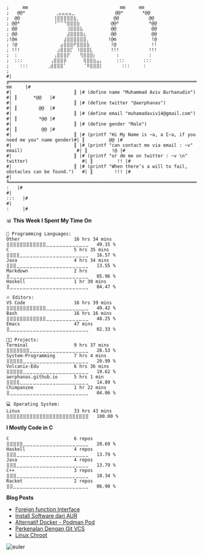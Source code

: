 <!--```javascript
🐧                                           GitTerm - aerphanas:master                                     ─ ■ X 
```
```haskell
~ λ █ gitfetch --description=full --syle=fashionable --user=aerphanas --password=***************

  ┌─────────────────────────────────────────┐  
  │                                         │  
  │                                         │  
  │                                         │  
  │                                         │  
  │      _______\)%%%%%%%%._                │  
  │     `''''-'-;   % % % % %'-._           │  
  │             :b) \            '-.        │  
  │             : :__)'    .'    .'         │  
  │             :.::/  '.'   .'             │  
  │             o_i/   :    ;               │  
  │                    :   .'               │  
  │                     ''`                 │  
  │                                         │  
  │            MAGICAL  CREATURE            │  
  │                                         │  
  └─────────────────────────────────────────┘  
`````
-->
```racket
;     mm                                  mm     mm           
;   @@*           ⢀⣤⣤⣤⣤⣀⠀⠀⠀⠀⠀⠀⠀⠀⠀    @@*       *@@     
;  @@          ⠀⠀⢸⣿⣿⣿⣿⣿⣷⡀⠀⠀⠀⠀⠀⠀⠀    @@           @@    
; @@*          ⠀⠀⠘⠉⠉⠙⣿⣿⣿⣷⠀⠀⠀⠀⠀⠀⠀   @@*           *@@   
; @@           ⠀⠀⠀⠀⠀⠀⢸⣿⣿⣿⣧⠀⠀⠀⠀⠀⠀   @@             @@   
; @@           ⠀⠀⠀⠀⠀⠀⣼⣿⣿⣿⣿⣆⠀⠀⠀⠀⠀   @@             @@   
;!@m           ⠀⠀⠀⠀⠀⣼⣿⣿⣿⣿⣿⣿⡀⠀⠀⠀⠀  !@m             !@   
; !@           ⠀⠀⠀⠀⣴⣿⣿⣿⠟⣿⣿⣿⣷⠀⠀⠀⠀   !@             !!   
; !!!          ⠀⠀⠀⣰⣿⣿⣿⡏⠀⠸⣿⣿⣿⣇⠀⠀⠀   !!!           !!!   
;  :           ⠀⠀⢠⣿⣿⣿⡟⠀⠀⠀⢻⣿⣿⣿⡆⠀⠀     :           :     
;  :::         ⠀⢠⣿⣿⣿⡿⠀⠀⠀⠀⠀⢿⣿⣿⣷⣤⡄     :::       :::      
;    :::       ⢀⣾⣿⣿⣿⠁⠀⠀⠀⠀⠀⠈⠿⣿⣿⣿⡇       :::     :        
;                                                                                         
#|                       ╔═════════════════════════════════════════════════════════════════════════╗     mm     |#
#|                       ║ |# (define name "Muhammad Aviv Burhanudin")                          #| ║      *@@   |#
#|                       ║ |# (define twitter "@aerphanas")                                     #| ║        @@  |#
#|                       ║ |# (define email "muhamadaviv14@gmail.com")                          #| ║        *@@ |#
#|                       ║ |# (define gender "Male")                                            #| ║         @@ |#
#|                       ║ |# (printf "Hi My Name is ~a, a Σ~a, if you need me you" name gender)#| ║         @@ |#
#|                       ║ |# (printf "can contact me via email : ~v" email)                    #| ║         !@ |#
#|                       ║ |# (printf "or dm me on twitter : ~v \n" twitter)                    #| ║         !! |#
#|                       ║ |# (printf "When there’s a will to fail, obstacles can be found.")   #| ║        !!! |#
#|                       ╚═════════════════════════════════════════════════════════════════════════╝        :   |#
#|                                                                                                        :::   |# 
#|                                                                                                        :     |#
```
<!--START_SECTION:waka-->
📊 **This Week I Spent My Time On** 

```text
💬 Programming Languages: 
Other                    16 hrs 34 mins      ⣿⣿⣿⣿⣿⣿⣿⣿⣿⣿⣿⣿⣀⣀⣀⣀⣀⣀⣀⣀⣀⣀⣀⣀⣀   49.15 % 
C                        5 hrs 35 mins       ⣿⣿⣿⣿⣀⣀⣀⣀⣀⣀⣀⣀⣀⣀⣀⣀⣀⣀⣀⣀⣀⣀⣀⣀⣀   16.57 % 
Java                     4 hrs 34 mins       ⣿⣿⣿⣀⣀⣀⣀⣀⣀⣀⣀⣀⣀⣀⣀⣀⣀⣀⣀⣀⣀⣀⣀⣀⣀   13.55 % 
Markdown                 2 hrs               ⣿⣀⣀⣀⣀⣀⣀⣀⣀⣀⣀⣀⣀⣀⣀⣀⣀⣀⣀⣀⣀⣀⣀⣀⣀   05.96 % 
Haskell                  1 hr 30 mins        ⣿⣀⣀⣀⣀⣀⣀⣀⣀⣀⣀⣀⣀⣀⣀⣀⣀⣀⣀⣀⣀⣀⣀⣀⣀   04.47 % 

🔥 Editors: 
VS Code                  16 hrs 39 mins      ⣿⣿⣿⣿⣿⣿⣿⣿⣿⣿⣿⣿⣀⣀⣀⣀⣀⣀⣀⣀⣀⣀⣀⣀⣀   49.42 % 
Bash                     16 hrs 16 mins      ⣿⣿⣿⣿⣿⣿⣿⣿⣿⣿⣿⣿⣀⣀⣀⣀⣀⣀⣀⣀⣀⣀⣀⣀⣀   48.25 % 
Emacs                    47 mins             ⣿⣀⣀⣀⣀⣀⣀⣀⣀⣀⣀⣀⣀⣀⣀⣀⣀⣀⣀⣀⣀⣀⣀⣀⣀   02.33 % 

🐱‍💻 Projects: 
Terminal                 9 hrs 37 mins       ⣿⣿⣿⣿⣿⣿⣿⣀⣀⣀⣀⣀⣀⣀⣀⣀⣀⣀⣀⣀⣀⣀⣀⣀⣀   28.53 % 
System-Programming       7 hrs 4 mins        ⣿⣿⣿⣿⣿⣀⣀⣀⣀⣀⣀⣀⣀⣀⣀⣀⣀⣀⣀⣀⣀⣀⣀⣀⣀   20.99 % 
Volcanix-Edu             6 hrs 36 mins       ⣿⣿⣿⣿⣿⣀⣀⣀⣀⣀⣀⣀⣀⣀⣀⣀⣀⣀⣀⣀⣀⣀⣀⣀⣀   19.62 % 
aerphanas.github.io      5 hrs 1 min         ⣿⣿⣿⣿⣀⣀⣀⣀⣀⣀⣀⣀⣀⣀⣀⣀⣀⣀⣀⣀⣀⣀⣀⣀⣀   14.89 % 
Chimpanzee               1 hr 22 mins        ⣿⣀⣀⣀⣀⣀⣀⣀⣀⣀⣀⣀⣀⣀⣀⣀⣀⣀⣀⣀⣀⣀⣀⣀⣀   04.06 % 

💻 Operating System: 
Linux                    33 hrs 43 mins      ⣿⣿⣿⣿⣿⣿⣿⣿⣿⣿⣿⣿⣿⣿⣿⣿⣿⣿⣿⣿⣿⣿⣿⣿⣿   100.00 % 
```

**I Mostly Code in C** 

```text
C                        6 repos             ⣿⣿⣿⣿⣿⣀⣀⣀⣀⣀⣀⣀⣀⣀⣀⣀⣀⣀⣀⣀⣀⣀⣀⣀⣀   20.69 % 
Haskell                  4 repos             ⣿⣿⣿⣀⣀⣀⣀⣀⣀⣀⣀⣀⣀⣀⣀⣀⣀⣀⣀⣀⣀⣀⣀⣀⣀   13.79 % 
Java                     4 repos             ⣿⣿⣿⣀⣀⣀⣀⣀⣀⣀⣀⣀⣀⣀⣀⣀⣀⣀⣀⣀⣀⣀⣀⣀⣀   13.79 % 
C++                      3 repos             ⣿⣿⣿⣀⣀⣀⣀⣀⣀⣀⣀⣀⣀⣀⣀⣀⣀⣀⣀⣀⣀⣀⣀⣀⣀   10.34 % 
Racket                   2 repos             ⣿⣿⣀⣀⣀⣀⣀⣀⣀⣀⣀⣀⣀⣀⣀⣀⣀⣀⣀⣀⣀⣀⣀⣀⣀   06.90 % 
```




<!--END_SECTION:waka-->

**Blog Posts**

<!--START_SECTION:feed-->
* [Foreign function Interface](https:&#x2F;&#x2F;aerphanas.github.io&#x2F;posts&#x2F;2023-02-24-Foreign_Function_Interface.html)
* [Install Software dari AUR](https:&#x2F;&#x2F;aerphanas.github.io&#x2F;posts&#x2F;2023-02-15-Install_Software_dari_AUR.html)
* [Alternatif Docker - Podman Pod](https:&#x2F;&#x2F;aerphanas.github.io&#x2F;posts&#x2F;2023-02-05-Alternatif_Docker_-_Podman_Pod.html)
* [Perkenalan Dengan Git VCS](https:&#x2F;&#x2F;aerphanas.github.io&#x2F;posts&#x2F;2023-01-29-Perkenalan-Dengan-Git-VCS.html)
* [Linux Chroot](https:&#x2F;&#x2F;aerphanas.github.io&#x2F;posts&#x2F;2023-01-22-Linux_Chroot.html)
<!--END_SECTION:feed-->

![euler](https://projecteuler.net/profile/aerphanas.png)
